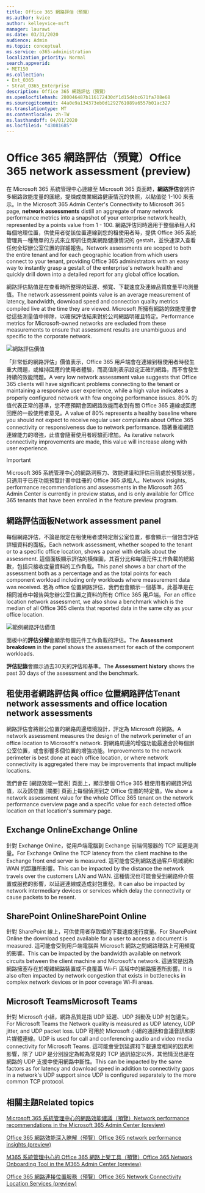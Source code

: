 ```yaml
---
title: Office 365 網路評估（預覽）
ms.author: kvice
author: kelleyvice-msft
manager: laurawi
ms.date: 03/31/2020
audience: Admin
ms.topic: conceptual
ms.service: o365-administration
localization_priority: Normal
search.appverid:
- MET150
ms.collection:
- Ent_O365
- Strat_O365_Enterprise
description: Office 365 網路評估（預覽）
ms.openlocfilehash: 280046487b116172430df1d15d4bc671fa708e68
ms.sourcegitcommit: 44a0e9a134373eb0d1292761089a6557b01ac327
ms.translationtype: MT
ms.contentlocale: zh-TW
ms.lasthandoff: 04/01/2020
ms.locfileid: "43081685"
---
```

# <a name="office-365-network-assessment-preview"></a><span data-ttu-id="d7536-103">Office 365 網路評估（預覽）</span><span class="sxs-lookup"><span data-stu-id="d7536-103">Office 365 network assessment (preview)</span></span>

<span data-ttu-id="d7536-104">在 Microsoft 365 系統管理中心連線至 Microsoft 365 頁面時，**網路評估**會將許多網路效能度量的匯總，提煉成商業網路健康情況的快照，以點值從 1-100 來表示。</span><span class="sxs-lookup"><span data-stu-id="d7536-104">In the Microsoft 365 Admin Center's Connectivity to Microsoft 365 page, **network assessments** distill an aggregate of many network performance metrics into a snapshot of your enterprise network health, represented by a points value from 1 - 100.</span></span> <span data-ttu-id="d7536-105">網路評估同時適用于整個承租人和每個地理位置，供使用者從該位置連線到您的租使用者時，提供 Office 365 系統管理員一種簡單的方式來立即抓住商業網路健康情況的 gestalt，並快速深入查看任何全球辦公室位置的詳細報告。</span><span class="sxs-lookup"><span data-stu-id="d7536-105">Network assessments are scoped to both the entire tenant and for each geographic location from which users connect to your tenant, providing Office 365 administrators with an easy way to instantly grasp a gestalt of the enterprise's network health and quickly drill down into a detailed report for any global office location.</span></span>

<span data-ttu-id="d7536-106">網路評估點值是在查看時所整理的延遲、頻寬、下載速度及連線品質度量平均測量值。</span><span class="sxs-lookup"><span data-stu-id="d7536-106">The network assessment points value is an average measurement of latency, bandwidth, download speed and connection quality metrics compiled live at the time they are viewed.</span></span> <span data-ttu-id="d7536-107">Microsoft 所擁有網路的效能度量會從這些測量值中排除，以確保評估結果對於公司網路明確且特定。</span><span class="sxs-lookup"><span data-stu-id="d7536-107">Performance metrics for Microsoft-owned networks are excluded from these measurements to ensure that assessment results are unambiguous and specific to the corporate network.</span></span>

![網路評估價值](Media/m365-mac-perf/m365-mac-perf-overview-score-top.png)

<span data-ttu-id="d7536-109">「非常低的網路評估」價值表示，Office 365 用戶端會在連線到租使用者時發生重大問題，或維持回應的使用者體驗，而高值則表示設定正確的網路，而不會發生持續的效能問題。</span><span class="sxs-lookup"><span data-stu-id="d7536-109">A very low network assessment value suggests that Office 365 clients will have significant problems connecting to the tenant or maintaining a responsive user experience, while a high value indicates a properly configured network with few ongoing performance issues.</span></span> <span data-ttu-id="d7536-110">80% 的值代表正常的基準，您不應預期會因網路效能而收到有關 Office 365 連線或回應回應的一般使用者意見。</span><span class="sxs-lookup"><span data-stu-id="d7536-110">A value of 80% represents a healthy baseline where you should not expect to receive regular user complaints about Office 365 connectivity or responsiveness due to network performance.</span></span> <span data-ttu-id="d7536-111">隨著重複網路連線能力的增強，此值會隨著使用者經驗而增加。</span><span class="sxs-lookup"><span data-stu-id="d7536-111">As iterative network connectivity improvements are made, this value will increase along with user experience.</span></span>

>[!IMPORTANT]
><span data-ttu-id="d7536-112">Microsoft 365 系統管理中心的網路洞察力、效能建議和評估目前處於預覽狀態，只適用于已在功能預覽計畫中註冊的 Office 365 承租人。</span><span class="sxs-lookup"><span data-stu-id="d7536-112">Network insights, performance recommendations and assessments in the Microsoft 365 Admin Center is currently in preview status, and is only available for Office 365 tenants that have been enrolled in the feature preview program.</span></span>

## <a name="network-assessment-panel"></a><span data-ttu-id="d7536-113">網路評估面板</span><span class="sxs-lookup"><span data-stu-id="d7536-113">Network assessment panel</span></span>

<span data-ttu-id="d7536-114">每個網路評估，不論是限定在租使用者或特定辦公室位置，都會顯示一個包含評估詳細資料的面板。</span><span class="sxs-lookup"><span data-stu-id="d7536-114">Each network assessment, whether scoped to the tenant or to a specific office location, shows a panel with details about the assessment.</span></span> <span data-ttu-id="d7536-115">這個面板顯示評估的橫條圖，其百分比和每個元件工作負載的總點數，包括只接收度量資料的工作負載。</span><span class="sxs-lookup"><span data-stu-id="d7536-115">This panel shows a bar chart of the assessment both as a percentage and as the total points for each component workload including only workloads where measurement data was received.</span></span> <span data-ttu-id="d7536-116">若為 office 位置網路評估，我們也會顯示一個基準，此基準是在相同城市中報告與您辦公室位置之資料的所有 Office 365 用戶端。</span><span class="sxs-lookup"><span data-stu-id="d7536-116">For an office location network assessment, we also show a benchmark which is the median of all Office 365 clients that reported data in the same city as your office location.</span></span>

![範例網路評估價值](Media/m365-mac-perf/m365-mac-perf-overview-score.png)

<span data-ttu-id="d7536-118">面板中的**評估分解**會顯示每個元件工作負載的評估。</span><span class="sxs-lookup"><span data-stu-id="d7536-118">The **Assessment breakdown** in the panel shows the assessment for each of the component workloads.</span></span>

<span data-ttu-id="d7536-119">**評估記錄**會顯示過去30天的評估和基準。</span><span class="sxs-lookup"><span data-stu-id="d7536-119">The **Assessment history** shows the past 30 days of the assessment and the benchmark.</span></span>

## <a name="tenant-network-assessments-and-office-location-network-assessments"></a><span data-ttu-id="d7536-120">租使用者網路評估與 office 位置網路評估</span><span class="sxs-lookup"><span data-stu-id="d7536-120">Tenant network assessments and office location network assessments</span></span>

<span data-ttu-id="d7536-121">網路評估會將辦公位置的網路周邊環境設計，評定為 Microsoft 的網路。</span><span class="sxs-lookup"><span data-stu-id="d7536-121">A network assessment measures the design of the network perimeter of an office location to Microsoft's network.</span></span> <span data-ttu-id="d7536-122">對網路周邊的增強功能最適合於每個辦公室位置，或會影響多個位置的增強功能。</span><span class="sxs-lookup"><span data-stu-id="d7536-122">Improvements to the network perimeter is best done at each office location, or where network connectivity is aggregated there may be improvements that impact multiple locations.</span></span>

<span data-ttu-id="d7536-123">我們會在 [網路效能一覽表] 頁面上，顯示整個 Office 365 租使用者的網路評估值，以及該位置 [摘要] 頁面上每個偵測到之 Office 位置的特定值。</span><span class="sxs-lookup"><span data-stu-id="d7536-123">We show a network assessment value for the whole Office 365 tenant on the network performance overview page and a specific value for each detected office location on that location's summary page.</span></span>

## <a name="exchange-online"></a><span data-ttu-id="d7536-124">Exchange Online</span><span class="sxs-lookup"><span data-stu-id="d7536-124">Exchange Online</span></span>

<span data-ttu-id="d7536-125">針對 Exchange Online，從用戶端電腦到 Exchange 前端伺服器的 TCP 延遲是測量。</span><span class="sxs-lookup"><span data-stu-id="d7536-125">For Exchange Online the TCP latency from the client machine to the Exchange front end server is measured.</span></span> <span data-ttu-id="d7536-126">這可能會受到網路透過客戶局域網和 WAN 的距離所影響。</span><span class="sxs-lookup"><span data-stu-id="d7536-126">This can be impacted by the distance the network travels over the customers LAN and WAN.</span></span> <span data-ttu-id="d7536-127">這種情況也可能會受到網路仲介裝置或服務的影響，以延遲連線或造成封包重發。</span><span class="sxs-lookup"><span data-stu-id="d7536-127">It can also be impacted by network intermediary devices or services which delay the connectivity or cause packets to be resent.</span></span>

## <a name="sharepoint-online"></a><span data-ttu-id="d7536-128">SharePoint Online</span><span class="sxs-lookup"><span data-stu-id="d7536-128">SharePoint Online</span></span>

<span data-ttu-id="d7536-129">針對 SharePoint 線上，可供使用者存取檔的下載速度進行度量。</span><span class="sxs-lookup"><span data-stu-id="d7536-129">For SharePoint Online the download speed available for a user to access a document is measured.</span></span> <span data-ttu-id="d7536-130">這可能會受到用戶端電腦與 Microsoft 網路之間網路環路上可用頻寬的影響。</span><span class="sxs-lookup"><span data-stu-id="d7536-130">This can be impacted by the bandwidth available on network circuits between the client machine and Microsoft's network.</span></span> <span data-ttu-id="d7536-131">這通常是因為網路擁塞存在於複雜網路裝置或不良覆蓋 Wi-Fi 區域中的網路擁塞所影響。</span><span class="sxs-lookup"><span data-stu-id="d7536-131">It is also often impacted by network congestion that exists in bottlenecks in complex network devices or in poor coverage Wi-Fi areas.</span></span>

## <a name="microsoft-teams"></a><span data-ttu-id="d7536-132">Microsoft Teams</span><span class="sxs-lookup"><span data-stu-id="d7536-132">Microsoft Teams</span></span>

<span data-ttu-id="d7536-133">針對 Microsoft 小組，網路品質是指 UDP 延遲、UDP 抖動及 UDP 封包遺失。</span><span class="sxs-lookup"><span data-stu-id="d7536-133">For Microsoft Teams the Network quality is measured as UDP latency, UDP jitter, and UDP packet loss.</span></span> <span data-ttu-id="d7536-134">UDP 可用於 Microsoft 小組的通話和會議音訊和影片媒體連線。</span><span class="sxs-lookup"><span data-stu-id="d7536-134">UDP is used for call and conferencing audio and video media connectivity for Microsoft Teams.</span></span> <span data-ttu-id="d7536-135">這可能會受到延遲和下載速度相同的因素所影響，除了 UDP 是分別設定為較為常見的 TCP 通訊協定以外，其他情況也是在網路的 UDP 支援中使用網路中斷性。</span><span class="sxs-lookup"><span data-stu-id="d7536-135">This can be impacted by the same factors as for latency and download speed in addition to connectivity gaps in a network's UDP support since UDP is configured separately to the more common TCP protocol.</span></span>

## <a name="related-topics"></a><span data-ttu-id="d7536-136">相關主題</span><span class="sxs-lookup"><span data-stu-id="d7536-136">Related topics</span></span>

[<span data-ttu-id="d7536-137">Microsoft 365 系統管理中心的網路效能建議（預覽）</span><span class="sxs-lookup"><span data-stu-id="d7536-137">Network performance recommendations in the Microsoft 365 Admin Center (preview)</span></span>](office-365-network-mac-perf-overview.md)

[<span data-ttu-id="d7536-138">Office 365 網路效能深入瞭解（預覽）</span><span class="sxs-lookup"><span data-stu-id="d7536-138">Office 365 network performance insights (preview)</span></span>](office-365-network-mac-perf-insights.md)

[<span data-ttu-id="d7536-139">M365 系統管理中心的 Office 365 網路上架工具（預覽）</span><span class="sxs-lookup"><span data-stu-id="d7536-139">Office 365 Network Onboarding Tool in the M365 Admin Center (preview)</span></span>](office-365-network-mac-perf-onboarding-tool.md)

[<span data-ttu-id="d7536-140">Office 365 網路連接位置服務（預覽）</span><span class="sxs-lookup"><span data-stu-id="d7536-140">Office 365 Network Connectivity Location Services (preview)</span></span>](office-365-network-mac-location-services.md)
